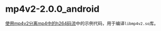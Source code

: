 mp4v2-2.0.0_android
===================

[使用mp4v2分离mp4中的h264码流](http://jackdu.github.io/2014/11/16/%E4%BD%BF%E7%94%A8mp4v2%E5%88%86%E7%A6%BBmp4%E4%B8%AD%E7%9A%84h264%E7%A0%81%E6%B5%81/)中的示例代码，用于编译`libmp4v2.so`库。
